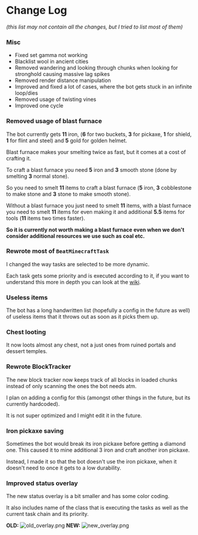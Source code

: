 # Change Log
*(this list may not contain all the changes, but I tried to list most of them)*

### Misc
- Fixed set gamma not working
- Blacklist wool in ancient cities
- Removed wandering and looking through chunks when looking for stronghold causing massive lag spikes
- Removed render distance manipulation
- Improved and fixed a lot of cases, where the bot gets stuck in an infinite loop/dies
- Removed usage of twisting vines
- Improved one cycle

### Removed usage of blast furnace
The bot currently gets **11** iron, (**6** for two buckets, **3** for pickaxe, **1** for shield, **1** for flint and steel) and **5** gold for golden helmet.

Blast furnace makes your smelting twice as fast, but it comes at a cost of crafting it.

To craft a blast furnace you need **5** iron and **3** smooth stone (done by smelting **3** normal stone).

So you need to smelt **11** items to craft a blast furnace (**5** iron, **3** cobblestone to make stone and **3** stone to make smooth stone).

Without a blast furnace you just need to smelt **11** items, with a blast furnace you need to smelt **11** items for even making it and additional **5.5** items for tools (**11** items two times faster).

**So it is currently not worth making a blast furnace even when we don't consider additional resources we use such as coal etc.**

### Rewrote most of `BeatMinecraftTask`

I changed the way tasks are selected to be more dynamic.

Each task gets some priority and is executed according to it,
if you want to understand this more in depth you can look at the [wiki](https://github.com/MiranCZ/altoclef/wiki/2:-Documentation:-The-task-priority-system).

### Useless items
The bot has a long handwritten list (hopefully a config in the future as well) of useless items that it throws out as soon as it picks them up.

### Chest looting
It now loots almost any chest, not a just ones from ruined portals and dessert temples.

### Rewrote BlockTracker
The new block tracker now keeps track of all blocks in loaded chunks instead of only scanning the ones the bot needs atm.

I plan on adding a config for this (amongst other things in the future, but its currently hardcoded).

It is not super optimized and I might edit it in the future.


### Iron pickaxe saving
Sometimes the bot would break its iron pickaxe before getting a diamond one. This caused it to mine additional 3 iron and craft another iron pickaxe.

Instead, I made it so that the bot doesn't use the iron pickaxe, when it doesn't need to once it gets to a low durability.

### Improved status overlay
The new status overlay is a bit smaller and has some color coding.

It also includes name of the class that is executing the tasks as well as the current task chain and its priority.

**OLD:**
![old_overlay.png]()
**NEW:**
![new_overlay.png]()
